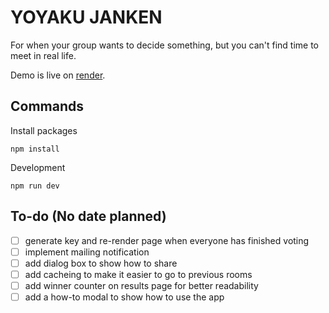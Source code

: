 # YOYAKU JANKEN
For when your group wants to decide something, but you can't find time to meet in real life.

Demo is live on [render](https://yoyaku-janken.onrender.com).

## Commands
Install packages
```
npm install
```
Development
```
npm run dev
```

## To-do (No date planned)
- [ ] generate key and re-render page when everyone has finished voting
- [ ] implement mailing notification
- [ ] add dialog box to show how to share
- [ ] add cacheing to make it easier to go to previous rooms
- [ ] add winner counter on results page for better readability
- [ ] add a how-to modal to show how to use the app
